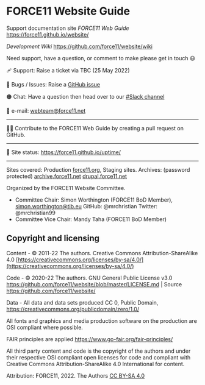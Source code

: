 # FORCE11 Website Guide

Support documentation site _FORCE11 Web Guide_ https://force11.github.io/website/  

_Development Wiki_ https://github.com/force11/website/wiki

Need support, have a question, or comment to make please get in touch 😃

🩹 Support: Raise a ticket via TBC (25 May 2022)

🐛 Bugs / Issues: Raise a [GitHub issue](https://github.com/force11/website/issues)

🟠 Chat: Have a question then head over to our [#Slack channel](https://force11.slack.com/archives/C01LW0EK8S1)

📧 e-mail: webteam@force11.net

---

✍🏿 Contribute to the FORCE11 Web Guide by creating a pull request on GitHub.

---

💓 Site status: https://force11.github.io/uptime/

---

Sites covered: Production [force11.org](https://force11.org/), Staging sites. Archives: (password protected) [archive.force11.net](https://archive.force11.net/) [drupal.force11.net](https://drupal.force11.net/)

Organized by the FORCE11 Website Committee. 

 - Committee Chair: Simon Worthington (FORCE11 BoD Member), simon.worthington@tib.eu GitHub: @mrchristian Twitter: @mrchristian99 
 - Committee Vice Chair: Mandy Taha (FORCE11 BoD Member)

## Copyright and licensing

Content - © 2011-22 The authors. Creative Commons Attribution-ShareAlike 4.0 [https://creativecommons.org/licenses/by-sa/4.0/](https://creativecommons.org/licenses/by-sa/4.0/)

Code - © 2020-22 The authors. GNU General Public License v3.0 https://github.com/force11/website/blob/master/LICENSE.md | Source https://github.com/force11/website/

Data - All data and data sets produced CC 0, Public Domain, https://creativecommons.org/publicdomain/zero/1.0/

All fonts and graphics and media production software on the production are OSI compliant where possible.

FAIR principles are applied https://www.go-fair.org/fair-principles/

All third party content and code is the copyright of the authors and under their respective OSI compliant open licenses for code and compliant with Creative Commons Attribution-ShareAlike 4.0 International for content.

Attribution: FORCE11, 2022. The Authors [CC BY-SA 4.0](https://creativecommons.org/licenses/by-sa/4.0/)
